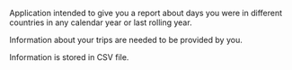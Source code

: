 Application intended to give you a report about days you were in different countries in any calendar year or last rolling year.

Information about your trips are needed to be provided by you.

Information is stored in CSV file.
